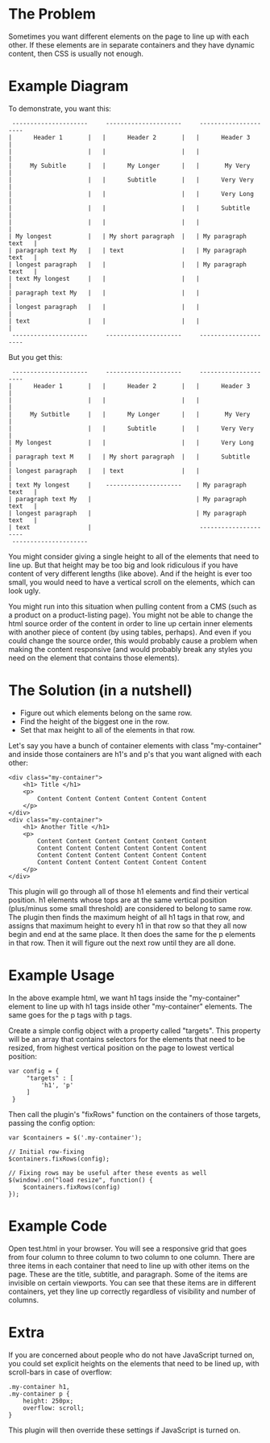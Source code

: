 The Problem
===========

Sometimes you want different elements on the page to line up with each other. If these elements are in separate containers and they have dynamic content, then CSS is usually not enough.

Example Diagram
===============

To demonstrate, you want this:

     ---------------------     ---------------------     ---------------------
    |      Header 1       |   |      Header 2       |   |      Header 3       |
    |                     |   |                     |   |                     |
    |     My Subitle      |   |      My Longer      |   |       My Very       |
    |                     |   |      Subtitle       |   |      Very Very      |
    |                     |   |                     |   |      Very Long      |
    |                     |   |                     |   |      Subtitle       |
    |                     |   |                     |   |                     |
    | My longest          |   | My short paragraph  |   | My paragraph text   |
    | paragraph text My   |   | text                |   | My paragraph text   |
    | longest paragraph   |   |                     |   | My paragraph text   |  
    | text My longest     |   |                     |   |                     |
    | paragraph text My   |   |                     |   |                     | 
    | longest paragraph   |   |                     |   |                     | 
    | text                |   |                     |   |                     |
     ---------------------     ---------------------     ---------------------

But you get this:

     ---------------------     ---------------------     ---------------------
    |      Header 1       |   |      Header 2       |   |      Header 3       |
    |                     |   |                     |   |                     |
    |     My Sutbitle     |   |      My Longer      |   |       My Very       |
    |                     |   |      Subtitle       |   |      Very Very      | 
    | My longest          |   |                     |   |      Very Long      |
    | paragraph text M    |   | My short paragraph  |   |      Subtitle       |
    | longest paragraph   |   | text                |   |                     |                   
    | text My longest     |    ---------------------    | My paragraph text   |
    | paragraph text My   |                             | My paragraph text   |
    | longest paragraph   |                             | My paragraph text   |
    | text                |                              ---------------------
     ---------------------                               

You might consider giving a single height to all of the elements that need to line up. But that height may be too big and look ridiculous if you have content of very different lengths (like above). And if the height is ever too small, you would need to have a vertical scroll on the elements, which can look ugly.

You might run into this situation when pulling content from a CMS (such as a product on a product-listing page). You might not be able to change the html source order of the content in order to line up certain inner elements with another piece of content (by using tables, perhaps). And even if you could change the source order, this would probably cause a problem when making the content responsive (and would probably break any styles you need on the element that contains those elements).

The Solution (in a nutshell)
============================

- Figure out which elements belong on the same row.
- Find the height of the biggest one in the row.
- Set that max height to all of the elements in that row.

Let's say you have a bunch of container elements with class "my-container" and inside those containers are h1's and p's that you want aligned with each other: 

    <div class="my-container">
        <h1> Title </h1>
        <p>
            Content Content Content Content Content Content
        </p>
    </div>
    <div class="my-container">
        <h1> Another Title </h1>
        <p>
            Content Content Content Content Content Content
            Content Content Content Content Content Content
            Content Content Content Content Content Content
            Content Content Content Content Content Content
        </p>
    </div>

This plugin will go through all of those h1 elements and find their vertical position. h1 elements whose tops are at the same vertical position (plus/minus some small threshold) are considered to belong to same row. The plugin then finds the maximum height of all h1 tags in that row, and assigns that maximum height to every h1 in that row so that they all now begin and end at the same place. It then does the same for the p elements in that row. Then it will figure out the next row until they are all done.

Example Usage
=============

In the above example html, we want h1 tags inside the "my-container" element to line up with h1 tags inside other "my-container" elements. The same goes for the p tags with p tags.

Create a simple config object with a property called "targets". This property will be an array that contains selectors for the elements that need to be resized, from highest vertical position on the page to lowest vertical position:

    var config = {
         "targets" : [
             'h1', 'p'
         ]
     }
     
Then call the plugin's "fixRows" function on the containers of those targets, passing the config option:
     
    var $containers = $('.my-container');
    
    // Initial row-fixing
    $containers.fixRows(config);
    
    // Fixing rows may be useful after these events as well
    $(window).on("load resize", function() { 
        $containers.fixRows(config)
    });


Example Code
============

Open test.html in your browser. You will see a responsive grid that goes from four column to three column to two column to one column. There are three items in each container that need to line up with other items on the page. These are the title, subtitle, and paragraph. Some of the items are invisible on certain viewports. You can see that these items are in different containers, yet they line up correctly regardless of visibility and number of columns.

Extra
=====

If you are concerned about people who do not have JavaScript turned on, you could set explicit heights on the elements that need to be lined up, with scroll-bars in case of overflow:

    .my-container h1,
    .my-container p {
        height: 250px;
        overflow: scroll;
    }

This plugin will then override these settings if JavaScript is turned on.
